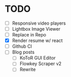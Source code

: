 # TODO

- [ ] Responsive video players
- [ ] Lightbox Image Viewer
- [ ] Replace in Repo
- [x] Render resume w/ react
- [ ] Github CI
- [ ] Blog posts
  - [ ] KoToR GUI Editor
  - [ ] Flowkey Scraper v2
  - [ ] Rewrite
